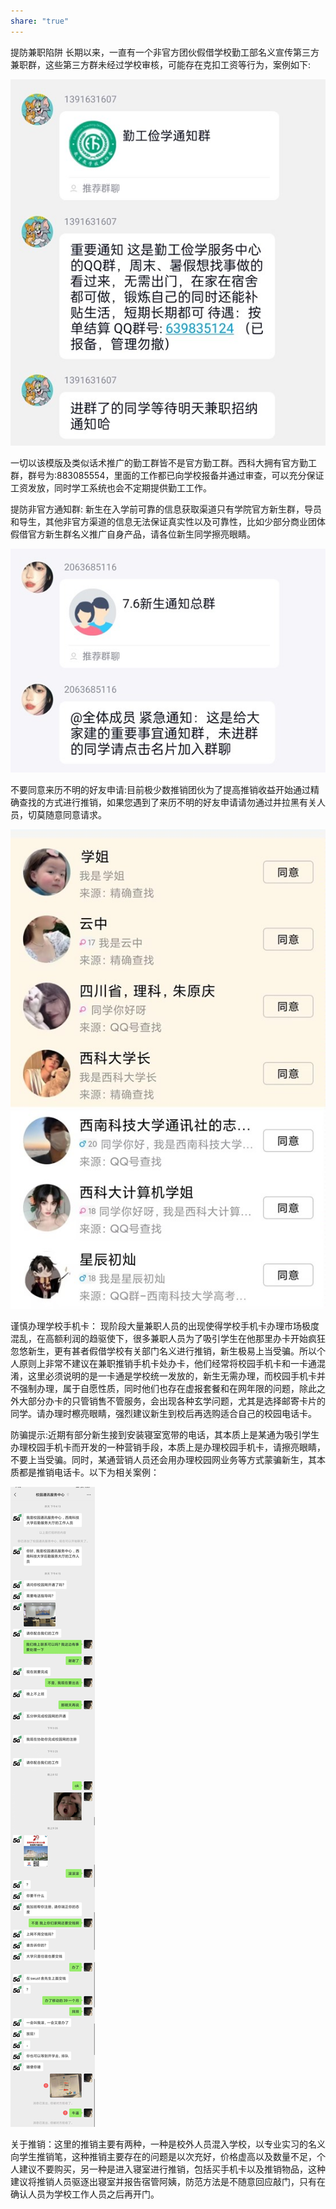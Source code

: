 ```yaml
---
share: "true"
---
```


提防兼职陷阱
长期以来，一直有一个非官方团伙假借学校勤工部名义宣传第三方兼职群，这些第三方群未经过学校审核，可能存在克扣工资等行为，案例如下:

![广告案例一](照片/广告案例1.jpg)

一切以该模版及类似话术推广的勤工群皆不是官方勤工群。西科大拥有官方勤工群，群号为:883085554，里面的工作都已向学校报备并通过审查，可以充分保证工资发放，同时学工系统也会不定期提供勤工工作。

提防非官方通知群:
新生在入学前可靠的信息获取渠道只有学院官方新生群，导员和导生，其他非官方渠道的信息无法保证真实性以及可靠性，比如少部分商业团体假借官方新生群名义推广自身产品，请各位新生同学擦亮眼睛。

![广告案例二](照片/广告案例2.jpg)

不要同意来历不明的好友申请:目前极少数推销团伙为了提高推销收益开始通过精确查找的方式进行推销，如果您遇到了来历不明的好友申请请勿通过并拉黑有关人员，切莫随意同意请求。

![广告案例三](照片/广告三.jpg)

谨慎办理学校手机卡：
现阶段大量兼职人员的出现使得学校手机卡办理市场极度混乱，在高额利润的趋驱使下，很多兼职人员为了吸引学生在他那里办卡开始疯狂忽悠新生，更有甚者假借学校有关部门名义进行推销，新生极易上当受骗。所以个人原则上非常不建议在兼职推销手机卡处办卡，他们经常将校园手机卡和一卡通混淆，这里必须说明的是一卡通是学校统一发放的，新生无需办理，而校园手机卡并不强制办理，属于自愿性质，同时他们也存在虚报套餐和在网年限的问题，除此之外大部分办卡的只管销售不管服务，会出现各种玄学问题，尤其是选择邮寄卡片的同学。请办理时檫亮眼睛，强烈建议新生到校后再选购适合自己的校园电话卡。

防骗提示:近期有部分新生接到安装寝室宽带的电话，其本质上是某通为吸引学生办理校园手机卡而开发的一种营销手段，本质上是办理校园手机卡，请擦亮眼睛，不要上当受骗。同时，某通营销人员还会用办理校园网业务等方式蒙骗新生，其本质都是推销电话卡。以下为相关案例：

![广告案例一](照片/案例六.jpg)


关于推销：这里的推销主要有两种，一种是校外人员混入学校，以专业实习的名义向学生推销笔，这种推销主要存在的问题是以次充好，价格虚高以及数量不足，个人建议不要购买，另一种是进入寝室进行推销，包括买手机卡以及推销物品，这种建议将推销人员驱逐出寝室并报告宿管阿姨，防范方法是不随意回应敲门，只有在确认人员为学校工作人员之后再开门。
